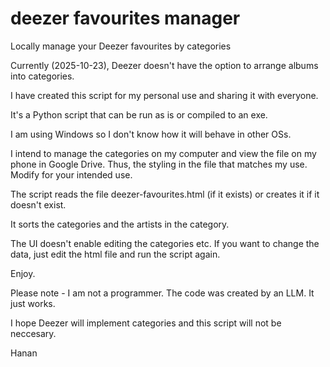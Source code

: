 # deezer favourites manager
Locally manage your Deezer favourites by categories

Currently (2025-10-23), Deezer doesn't have the option to arrange albums into categories.

I have created this script for my personal use and sharing it with everyone.

It's a Python script that can be run as is or compiled to an exe.

I am using Windows so I don't know how it will behave in other OSs.

I intend to manage the categories on my computer and view the file on my phone in Google Drive. Thus, the styling in the file that matches my use. Modify for your intended use.

The script reads the file deezer-favourites.html (if it exists) or creates it if it doesn't exist.

It sorts the categories and the artists in the category.

The UI doesn't enable editing the categories etc. If you want to change the data, just edit the html file and run the script again.

Enjoy.

Please note - I am not a programmer. The code was created by an LLM. It just works.

I hope Deezer will implement categories and this script will not be neccesary. 

Hanan
